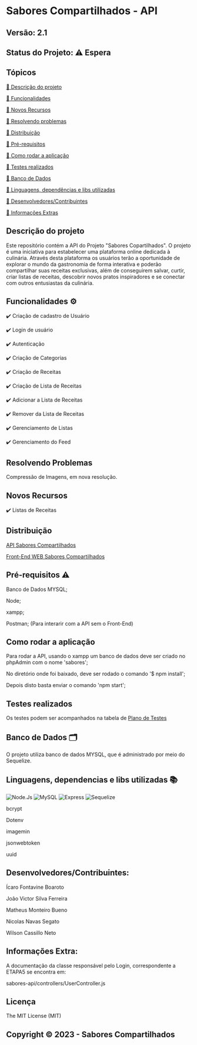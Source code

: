 # Sabores Compartilhados - API
## Versão: 2.1 
## Status do Projeto: ⚠️ Espera 

## Tópicos
[🔹 Descrição do projeto](#descricao)

[🔹 Funcionalidades](#funcionalidades)

[🔹 Novos Recursos](#novosRecursos)

[🔹 Resolvendo problemas](#problemas)

[🔹 Distribuição](#distribuicao)

[🔹 Pré-requisitos](#preRequisitos)

[🔹 Como rodar a aplicação](#comoRodar)

[🔹 Testes realizados](#testes)

[🔹 Banco de Dados](#bancoDados)

[🔹 Linguagens, dependências e libs utilizadas](#linguagens)

[🔹 Desenvolvedores/Contribuintes](#devs)

[🔹 Informações Extras](#extra)

## <a name="descricao"></a> Descrição do projeto
Este repositório contém a API do Projeto "Sabores Copartilhados". O projeto é uma iniciativa para estabelecer uma plataforma online dedicada à culinária. Através desta plataforma os usuários terão a oportunidade de explorar o mundo da gastronomia de forma interativa e poderão compartilhar suas receitas exclusivas, além de conseguirem salvar, curtir, criar listas de receitas, descobrir novos pratos inspiradores e se conectar com outros entusiastas da culinária.

## <a name="funcionalidades"></a> Funcionalidades ⚙️
✔️ Criação de cadastro de Usuário

✔️ Login de usuário

✔️ Autenticação

✔️ Criação de Categorias

✔️ Criação de Receitas

✔️ Criação de Lista de Receitas

✔️ Adicionar a Lista de Receitas

✔️ Remover da Lista de Receitas

✔️ Gerenciamento de Listas

✔️ Gerenciamento do Feed

## <a name="problemas"></a> Resolvendo Problemas
Compressão de Imagens, em nova resolução.

## <a name="novosRecursos"></a> Novos Recursos 

✔️ Listas de Receitas

## <a name="distribuicao"></a> Distribuição
[API Sabores Compartilhados](https://github.com/MatthMiller/sabores-api)

[Front-End WEB Sabores Compartilhados](https://github.com/MatthMiller/sabores-compartilhados)

## <a name="preRequisitos"></a> Pré-requisitos ⚠️
Banco de Dados MYSQL;

Node;

xampp;

Postman; (Para interarir com a API sem o Front-End)

## <a name="comoRodar"></a> Como rodar a aplicação 
Para rodar a API, usando o xampp um banco de dados deve ser criado no phpAdmin com o nome 'sabores';

No diretório onde foi baixado, deve ser rodado o comando '$ npm install';

Depois disto basta enviar o comando 'npm start';


## <a name="testes"></a> Testes realizados
Os testes podem ser acompanhados na tabela de [Plano de Testes](https://docs.google.com/spreadsheets/d/1fNHr9dIjl4Fs1ZOBHw_4JWKReBojYbb1/edit?usp=sharing&ouid=111839950635937215202&rtpof=true&sd=true)

## <a name="bancoDados"></a> Banco de Dados 🗂️
O projeto utiliza banco de dados MYSQL, que é administrado por meio do Sequelize.

## <a name="linguagens"></a>Linguagens, dependencias e libs utilizadas 📚
![Node.Js](https://img.shields.io/badge/Node.js-43853D?style=for-the-badge&logo=node.js&logoColor=white)
![MySQL](https://img.shields.io/badge/MySQL-005C84?style=for-the-badge&logo=mysql&logoColor=white)
![Express](https://img.shields.io/badge/Express.js-404D59?style=for-the-badge)
![Sequelize](https://img.shields.io/badge/Sequelize-52B0E7?style=for-the-badge&logo=Sequelize&logoColor=white)

bcrypt

Dotenv

imagemin

jsonwebtoken

uuid

## <a name="devs"></a> Desenvolvedores/Contribuintes:
Ícaro Fontavine Boaroto

João Victor Silva Ferreira

Matheus Monteiro Bueno

Nicolas Navas Segato

Wilson Cassillo Neto

## <a name="extra"></a> Informações Extra:
A documentação da classe responsável pelo Login, correspondente a ETAPA5 se encontra em:

sabores-api/controllers/UserController.js

## Licença
The MIT License (MIT)

## Copyright ©️ 2023 - Sabores Compartilhados
